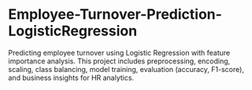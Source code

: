 # Employee-Turnover-Prediction-LogisticRegression
Predicting employee turnover using Logistic Regression with feature importance analysis. This project includes preprocessing, encoding, scaling, class balancing, model training, evaluation (accuracy, F1-score), and business insights for HR analytics.
